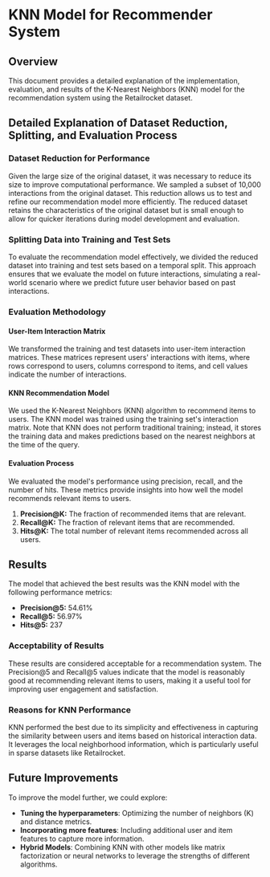 # KNN Model for Recommender System

## Overview

This document provides a detailed explanation of the implementation, evaluation, and results of the K-Nearest Neighbors (KNN) model for the recommendation system using the Retailrocket dataset.

## Detailed Explanation of Dataset Reduction, Splitting, and Evaluation Process

### Dataset Reduction for Performance

Given the large size of the original dataset, it was necessary to reduce its size to improve computational performance. We sampled a subset of 10,000 interactions from the original dataset. This reduction allows us to test and refine our recommendation model more efficiently. The reduced dataset retains the characteristics of the original dataset but is small enough to allow for quicker iterations during model development and evaluation.

### Splitting Data into Training and Test Sets

To evaluate the recommendation model effectively, we divided the reduced dataset into training and test sets based on a temporal split. This approach ensures that we evaluate the model on future interactions, simulating a real-world scenario where we predict future user behavior based on past interactions.

### Evaluation Methodology

#### User-Item Interaction Matrix

We transformed the training and test datasets into user-item interaction matrices. These matrices represent users' interactions with items, where rows correspond to users, columns correspond to items, and cell values indicate the number of interactions.

#### KNN Recommendation Model

We used the K-Nearest Neighbors (KNN) algorithm to recommend items to users. The KNN model was trained using the training set's interaction matrix. Note that KNN does not perform traditional training; instead, it stores the training data and makes predictions based on the nearest neighbors at the time of the query.

#### Evaluation Process

We evaluated the model's performance using precision, recall, and the number of hits. These metrics provide insights into how well the model recommends relevant items to users.

1. **Precision@K:** The fraction of recommended items that are relevant.
2. **Recall@K:** The fraction of relevant items that are recommended.
3. **Hits@K:** The total number of relevant items recommended across all users.

## Results

The model that achieved the best results was the KNN model with the following performance metrics:
- **Precision@5:** 54.61%
- **Recall@5:** 56.97%
- **Hits@5:** 237

### Acceptability of Results

These results are considered acceptable for a recommendation system. The Precision@5 and Recall@5 values indicate that the model is reasonably good at recommending relevant items to users, making it a useful tool for improving user engagement and satisfaction.

### Reasons for KNN Performance

KNN performed the best due to its simplicity and effectiveness in capturing the similarity between users and items based on historical interaction data. It leverages the local neighborhood information, which is particularly useful in sparse datasets like Retailrocket.

## Future Improvements

To improve the model further, we could explore:
- **Tuning the hyperparameters**: Optimizing the number of neighbors (K) and distance metrics.
- **Incorporating more features**: Including additional user and item features to capture more information.
- **Hybrid Models**: Combining KNN with other models like matrix factorization or neural networks to leverage the strengths of different algorithms.
